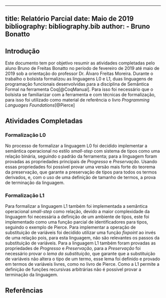 
---
title: Relatório Parcial
date: Maio de 2019
bibliography: bibliography.bib
author:
	- Bruno Bonatto
---

## Introdução
Este documento tem por objetivo resumir as atividades completadas pelo aluno Bruno de Freitas Bonatto no período de fevereiro de 2019 até maio de 2019 sob a orientação do professor Dr. Álvaro Freitas Moreira. Durante o trabalho o bolsista formalizou as linguagens L0 e L1, duas linguagens de programação funcionais desenvolvidas para a disciplina de Semântica Formal na ferramenta Coq[@CoqManual]. Para isso foi necessário que o bolsista se familiarizar com a ferramenta e com técnicas de formalização, para isso foi utilizado como material de referência o livro *Programming Languages Foundations*[@Pierce]

## Atividades Completadas


### Formalização L0
No processo de formalizar a linguagem L0 foi decidido implementar a semântica operacional no estilo *small-step* com sistema de tipos como uma relação binária, seguindo o padrão da ferramenta; para a linguagem foram provadas as propriedades principais de *Progresso* e *Preservação*. Usando essas propriedades foi possível provar uma versão mais forte do teorema da preservação, que garante a preservação de tipos para todos os termos derivados, e, com o uso de uma definição de tamanho de termos, a prova de terminação da linguagem.

### Formalização L1
Para formalizar a linguagem L1 também foi implementada a semântica operacional *small-step* como relação, devido a maior complexidade da linguagem foi necessária a definição de um ambiente de tipos, este foi implementado como uma função parcial de identificadores para tipos, seguindo o exemplo de Pierce. Para implementar a operação de substituição de variáveis foi decidido utilizar uma função *fixpoint* ao invés de uma relação pois, para esta linguagem, não são relevantes os passos da substituição de variáveis. Para a linguagem L1 também foram provadas as propriedades de *Progresso* e *Preservação*, para a *Preservação* foi necessário provar o *lema da substituição*, que garante que a substituição de variáveis não altera o tipo de um termo, esse lema foi definido e provado em termos de variáveis livres, como no livro de Pierce. Como a L1 permite a definição de funções recursivas arbitrárias não é possível provar a terminação da linguagem.

## Referências
